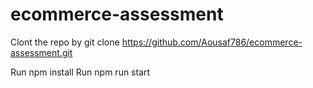 # ecommerce-assessment

Clont the repo by git clone https://github.com/Aousaf786/ecommerce-assessment.git

Run npm install
Run npm run start
